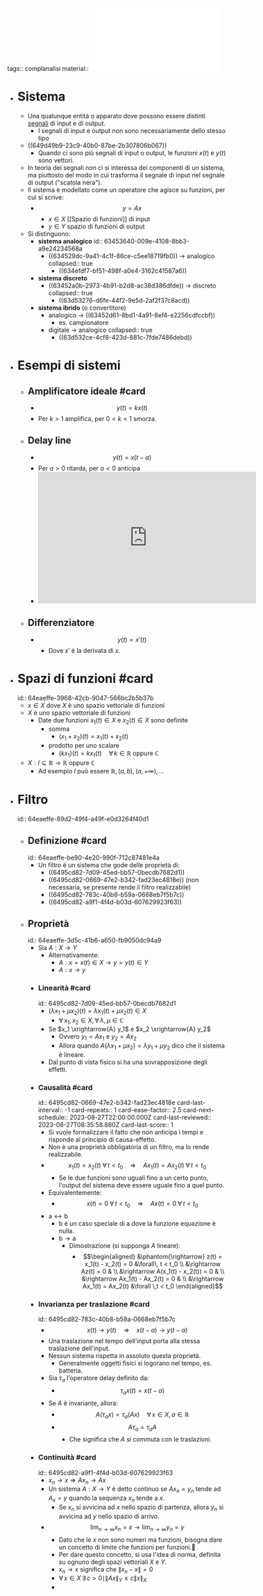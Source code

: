 tags:: complanalisi
material::  ![GasquetWitomski.pdf](../assets/GasquetWitomski_1665475774594_0.pdf)

- # Sistema
	- Una qualunque entità o apparato dove possono essere distinti [segnali]([[Segnale]]) di input e di output.
		- I segnali di input e output non sono necessariamente dello stesso tipo
	- ((649d49b9-23c9-40b0-87be-2b307806b067))
		- Quando ci sono più segnali di input o output, le funzioni $x(t)$ e $y(t)$ sono vettori.
	- In teoria dei segnali non ci si interessa dei componenti di un sistema, ma piuttosto del modo in cui trasforma il segnale di input nel segnale di output ("scatola nera").
	- Il sistema è modellato come un operatore che agisce su funzioni, per cui si scrive:
		- $$y = Ax$$
			- $x \in X$ [[Spazio di funzioni]] di input
			- $y \in Y$ spazio di funzioni di output
	- Si distinguono:
		- **sistema analogico**
		  id:: 63453640-009e-4108-8bb3-a9e24234568a
			- ((634529dc-9a41-4c1f-86ce-c5ee18719fb0)) $\rightarrow$ analogico
			  collapsed:: true
				- ((634efdf7-bf51-498f-a0e4-3162c41587a6))
		- **sistema discreto**
			- ((63452a0b-2973-4b91-b2d8-ac38d386dfde)) $\rightarrow$ discreto
			  collapsed:: true
				- ((63d53276-d6fe-44f2-9e5d-2af2f37c8acd))
		- **sistema ibrido** (o convertitore)
			- analogico $\rightarrow$ ((63452d61-8bd1-4a91-8ef4-e2256cdfccbf))
				- es. campionatore
			- digitale $\rightarrow$ analogico
			  collapsed:: true
				- ((63d532ce-4cf8-423d-881c-7fde7486debd))
- # Esempi di sistemi
	- ## Amplificatore ideale #card
		- $$y(t) = kx(t)$$
		- Per $k > 1$ amplifica, per $0 < k < 1$ smorza.
	- ## Delay line
		- $$y(t) = x(t - a)$$
		- Per $a > 0$ ritarda, per $a < 0$ anticipa
		- <iframe src="https://www.desmos.com/calculator/9ztklgo63a?embed" width="500" height="300" style="border: 1px solid #ccc" frameborder=0></iframe>
	- ## Differenziatore
		- $$y(t) = x'(t)$$
			- Dove $x'$ è la derivata di $x$.
- # Spazi di funzioni #card
  id:: 64eaeffe-3968-42cb-9047-566bc2b5b37b
	- $x \in X$ dove $X$ è uno spazio vettoriale di funzioni
	- $X$ è uno spazio vettoriale di funzioni
		- Date due funzioni $x_1(t) \in X$ e $x_2(t) \in X$ sono definite
			- somma
				- $(x_1 + x_2)(t) = x_1(t) + x_2(t)$
			- prodotto per uno scalare
				- $(k x_1)(t) = kx_1(t) \quad \forall\, k \in \mathbb{R} \text{ oppure } \mathbb{C}$
	- $X : I \subseteq \mathbb{R} \rightarrow \mathbb{R} \text{ oppure } \mathbb{C}$
		- Ad esempio $I$ può essere $\mathbb{R}, (a, b), (a, +\infty), \ldots$
- # Filtro
  id:: 64eaeffe-89d2-49f4-a49f-e0d3264f40d1
	- ## Definizione #card
	  id:: 64eaeffe-be90-4e20-990f-712c87481e4a
		- Un filtro è un sistema che gode delle proprietà di:
			- ((6495cd82-7d09-45ed-bb57-0becdb7682d1))
			- ((6495cd82-0669-47e2-b342-fad23ec4818e)) (non necessaria, se presente rende il filtro realizzabile)
			- ((6495cd82-783c-40b8-b59a-0668eb7f5b7c))
			- ((6495cd82-a9f1-4f4d-b03d-607629923f63))
	- ## Proprietà
	  id:: 64eaeffe-3d5c-41b6-a650-fb9050dc94a9
		- Sia $A : X \rightarrow Y$
			- Alternativamente:
				- $A : x = x(t) \in X \rightarrow y = y(t) \in Y$
				- $A : x \rightarrow y$
		- ### Linearità #card
		  id:: 6495cd82-7d09-45ed-bb57-0becdb7682d1
			- $(\lambda x_1 + \mu x_2)(t) = \lambda x_1(t) + \mu x_2(t) \in X$
				- $\forall\,x_1, x_2 \in X, \forall\, \lambda, \mu \in \mathbb{C}$
			- Se $x_1 \xrightarrow{A} y_1$ e $x_2 \xrightarrow{A} y_2$
				- Ovvero $y_1 = Ax_1$ e $y_2 = Ax_2$
				- Allora quando $A(\lambda x_1 + \mu x_2) = \lambda y_1 + \mu y_2$ dico che il sistema è lineare.
			- Dal punto di vista fisico si ha una sovrapposizione degli effetti.
		- ### Causalità #card
		  id:: 6495cd82-0669-47e2-b342-fad23ec4818e
		  card-last-interval:: -1
		  card-repeats:: 1
		  card-ease-factor:: 2.5
		  card-next-schedule:: 2023-08-27T22:00:00.000Z
		  card-last-reviewed:: 2023-08-27T08:35:58.860Z
		  card-last-score:: 1
			- Si vuole formalizzare il fatto che non anticipa i tempi e risponde al principio di causa-effetto.
			- Non è una proprietà obbligatoria di un filtro, ma lo rende realizzabile.
			- $$\tag{a} x_1(t) = x_2(t) \;\forall\, t < t_0 \quad\Rightarrow \quad Ax_1(t) = Ax_2(t) \;\forall\, t < t_0$$
				- Se le due funzioni sono uguali fino a un certo punto, l'output del sistema deve essere uguale fino a quel punto.
			- Equivalentemente:
				- $$x(t) = 0 \;\forall\, t < t_0 \quad \Rightarrow \quad Ax(t) = 0 \;\forall\, t < t_0 \tag{b}$$
			- $\text{a} \leftrightarrow \text{b}$
				- $\text{b}$ è un caso speciale di $\text{a}$ dove la funzione equazione è nulla.
				- $\text{b} \rightarrow \text{a}$
					- Dimostrazione (si supponga $A$ lineare):
						- $$\begin{aligned}
						  &\phantom{\rightarrow} z(t) = x_1(t) - x_2(t) = 0 &\forall\, t < t_0 \\
						  &\rightarrow Az(t) = 0 & \\
						  &\rightarrow A(x_1(t) - x_2(t)) = 0 & \\
						  &\rightarrow Ax_1(t) - Ax_2(t) = 0 & \\
						  &\rightarrow Ax_1(t) = Ax_2(t) &\forall \,t < t_0
						  \end{aligned}$$
		- ### Invarianza per traslazione #card
		  id:: 6495cd82-783c-40b8-b59a-0668eb7f5b7c
			- $$x(t) \rightarrow y(t) \quad \Rightarrow \quad x(t- a) \rightarrow y(t-a)$$
			- Una traslazione nel tempo dell'input porta alla stessa traslazione dell'input.
			- Nessun sistema rispetta in assoluto questa proprietà.
				- Generalmente oggetti fisici si logorano nel tempo, es. batteria.
			- Sia $\tau_a$ l'operatore delay definito da:
				- $$\tau_a x(t) = x(t - a)$$
			- Se $A$ è invariante, allora:
				- $$A(\tau_a x) = \tau_a (Ax) \quad \forall\,x \in X, a \in \mathbb{R}$$
				- $$A \tau_a = \tau_a A$$
					- Che significa che $A$ si commuta con le traslazioni.
		- ### Continuità #card
		  id:: 6495cd82-a9f1-4f4d-b03d-607629923f63
			- $x_n \rightarrow x \Rightarrow Ax_n \rightarrow Ax$
			- Un sistema $A : X \rightarrow Y$ è detto continuo se $Ax_n = y_n$ tende ad $A_x = y$ quando la sequenza $x_n$ tende a $x$.
				- Se $x_n$ si avvicina ad $x$ nello spazio di partenza, allora $y_n$ si avvicina ad $y$ nello spazio di arrivo.
			- $$\lim_{n\rightarrow \infty} x_n = x \rightarrow \lim_{n \rightarrow \infty} y_n = y$$
				- Dato che le $x$ non sono numeri ma funzioni, bisogna dare un concetto di limite che funzioni per funzioni.🫰
				- Per dare questo concetto, si usa l'idea di norma, definita su ognuno degli spazi vettoriali $X$ e $Y$.
				- $x_n \rightarrow x$ significa che $\lVert x_n - x \rVert = 0$
				- $\forall\,x \in X \,\exists\, c > 0 \mid \|Ax\|_Y \le c \|x\|_X$
				-